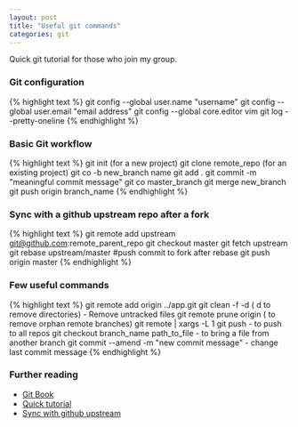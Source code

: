 ```yaml
---
layout: post
title: "Useful git commands"
categories: git
---
```

Quick git tutorial for those who join my group.

### Git configuration
{% highlight text %}
git config --global user.name "username"
git config --global user.email "email address"
git config --global core.editor vim
git log --pretty-oneline
{% endhighlight %}

### Basic Git workflow

{% highlight text %}
git init (for a new project)
git clone remote_repo (for an existing project)
git co -b new_branch name
git add .
git commit -m "meaningful commit message"
git co master_branch
git merge new_branch
git push origin branch_name
{% endhighlight %}


### Sync with a github upstream repo after a fork

{% highlight text %}
git remote add upstream git@github.com:remote_parent_repo
git checkout master
git fetch upstream
git rebase upstream/master
#push commit to fork after rebase
git push origin master
{% endhighlight %}

### Few useful commands

{% highlight text %}
git remote add origin ../app.git
git clean -f -d ( d to remove directories) - Remove untracked files
git remote prune origin ( to remove orphan remote branches)
git remote | xargs -L 1 git push - to push to all repos
git checkout branch_name path_to_file - to bring a file from another branch
git commit --amend -m "new commit message" - change last commit message
{% endhighlight %}

### Further reading
* [Git Book](https://git-scm.com/book/en/v2)
* [Quick tutorial](http://rogerdudler.github.io/git-guide/)
* [Sync with github upstream](https://2buntu.com/articles/1459/keeping-your-forked-repo-synced-with-the-upstream-source/)
